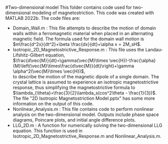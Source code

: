 #Two-dimensional model
This folder contains code used for two-dimensional modeling of magnetostriction. This code was created with MATLAB 2022b. The code files are:
<ul>
  <li>Domain_Wall.m : This file attempts to describe the motion of domain walls within a ferromagnetic material when placed in an alternating magnetic field. The formula used for the domain wall motion is $m\frac{d^2x}{dt^2}+\beta \frac{dx}{dt}+\alpha x = 2M_sH$.</li>
  <li>Isotropic_2D_Magnetostrictive_Response.m : This file uses the Landau-Lifshitz-Gilbert equation, <br> $\frac{d\vec{M}}{dt}=\gamma(\vec{M}\times \vec{H})-\frac{\alpha}{M}\left(\vec{M}\times\frac{d\vec{M}}{dt}\right)+\gamma \alpha^2(\vec{M}\times \vec{H})$, <br> to describe the motion of the magnetic dipole of a single domain. The crystal lattice is assumed to experience an isotropic magnetostrictive response, thus simplifying the magnetostrictive formula to $\lambda_{\theta}=\frac{3}{2}\lambda_s(cos^2\theta - \frac{1}{3})$. The file "2D Isotropic Magnetostriction Model.pptx" has some more information on the output of this code. </li>
  <li>Nonlinear_Analysis.m : This file contains code to perform nonlinear analysis on the two-dimensional model. Outputs include phase space diagrams, Poincare plots, and initial angle difference plots.</li>
  <li>LLG_2D.m : A function for numerically solving the two-dimensional LLG equation. This function is used in Isotropic_2D_Magnetostrictive_Response.m and Nonlinear_Analysis.m.</li>
</ul>
